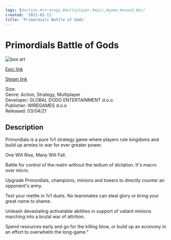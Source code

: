 ```yaml
---
tags: [#action,#strategy,#multiplayer,#epic,#game,#owned,#pc]
created: '2021-03-11'
title: 'Primordials Battle of Gods'
---
```

# Primordials Battle of Gods

![box art](https://cdn1.epicgames.com/b2192c4b00db40fe8848b3be6753cfd5/offer/Primordials%20-%20Key%20Art%20Thumbnail-1248x702-1b3e24234fc708dfeb430bc3183ab025.png?h=270&amp;resize=1&amp;w=480)

[Epic link](https://www.epicgames.com/store/en-US/p/primordials-battle-of-gods)

[Steam link](https://store.steampowered.com/app/1316870/Primordials_Battle_of_Gods/?snr=1_7_7_151_150_1)

Size:   
Genre: Action, Strategy, Multiplayer  
Developer: GLOBAL DODO ENTERTAINMENT d.o.o.  
Publisher: WIREGAMES d.o.o  
Released: 03/04/21  

## Description

Primordials is a pure 1v1 strategy game where players rule kingdoms and build up armies to war for ever greater power.

One Will Rise, Many Will Fall.

Battle for control of the realm without the tedium of dictation. It's macro over micro.

Upgrade Primordials, champions, minions and towers to directly counter an opponent's army.

Test your mettle in 1v1 duels. No teammates can steal glory or bring your great name to shame.

Unleash devastating activatable abilities in support of valiant minions marching into a brutal war of attrition.

Spend resources early and go for the killing blow, or build up an economy in an effort to overwhelm the long-game."
